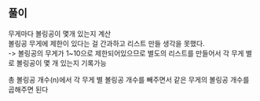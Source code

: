 ## 풀이 
무게마다 볼링공이 몇개 있는지 계산<br>
볼링공 무게에 제한이 있다는 걸 간과하고 리스트 만들 생각을 못했다.<br>
-> 볼링공의 무게가 1~10으로 제한되어있으므로 별도의 리스트를 만들어서 각 무게 별로 볼링공이 몇 개 있는지 기록가능

총 볼링공 개수(n)에서 각 무게 별 볼링공 개수를 빼주면서 같은 무게의 볼링공 개수를 곱해주면 된다